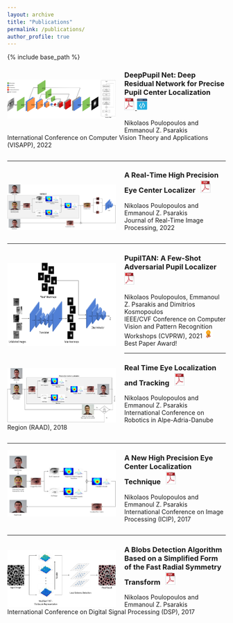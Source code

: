 ```yaml
---
layout: archive
title: "Publications"
permalink: /publications/
author_profile: true
---
```


{% include base_path %}

<p> <img align="left" style="padding-right:20px; padding-top:30px; padding-bottom:20px;" src="/images/VISAPP2022.png" alt="drawing" width="250" height="90"> </p> <h3> DeepPupil Net: Deep Residual Network for Precise Pupil Center Localization &nbsp; <a href="http://npoul.github.io/files/VISAPP2022.pdf"> <img src="/images/pdf-icon_3.png" alt="drawing" width="25"/> </a> <a href="https://github.com/npoul/DeepPupilNet"> <img src="/images/Code.png" alt="drawing" width="24" height="27"/> </a> </h3>
Nikolaos Poulopoulos and Emmanoul Z. Psarakis
<br /> International Conference on Computer Vision Theory and Applications (VISAPP), 2022  
<pre>
</pre>

---
<p> <img align="left" style="padding-right:20px; padding-top:40px; padding-bottom:20px;" src="/images/RTIP2022.png" alt="drawing" width="250" height="105"> </p> <h3> A Real‑Time High Precision Eye Center Localizer &nbsp; <a href="http://npoul.github.io/files/RTIP2022.pdf"> <img src="/images/pdf-icon_3.png" alt="drawing" width="25"/> </a> </h3>
Nikolaos Poulopoulos and Emmanoul Z. Psarakis
<br /> Journal of Real-Time Image Processing, 2022  
<pre>
</pre>

---
<p> <img align="left" style="padding-right:20px; padding-top:30px; padding-bottom:20px;" src="/images/CVPRW.png" alt="drawing" width="250" height="191"> </p> <h3> PupilTAN: A Few-Shot Adversarial Pupil Localizer &nbsp; <a href="http://npoul.github.io/files/CVPRW2021.pdf"> <img src="/images/pdf-icon_3.png" alt="drawing" width="25"/> </a> </h3>
Nikolaos Poulopoulos, Emmanoul Z. Psarakis and Dimitrios Kosmopoulos
<br /> IEEE/CVF Conference on Computer Vision and Pattern Recognition Workshops (CVPRW), 2021  
<img src="/images/award.jpg" alt="drawing" width="20"/> Best Paper Award!


---
<p> <img align="left" style="padding-right:20px; padding-top:20px;" src="/images/RAAD.png" alt="drawing" width="250" height="125"> </p> <h3> Real Time Eye Localization and Tracking  &nbsp; <a href="http://npoul.github.io/files/RAAD2018.pdf"> <img src="/images/pdf-icon_3.png" alt="drawing" width="25"/> </a> </h3>
Nikolaos Poulopoulos and Emmanoul Z. Psarakis
<br /> International Conference on Robotics in Alpe-Adria-Danube Region (RAAD), 2018
<pre>
</pre>

---
<p> <img align="left" style="padding-right:20px" src="/images/ICIP.png" alt="drawing" width="250"> </p> <h3> A New High Precision Eye Center Localization Technique  &nbsp; <a href="http://npoul.github.io/files/ICIP2017.pdf"> <img src="/images/pdf-icon_3.png" alt="drawing" width="25"/></a> </h3>
Nikolaos Poulopoulos and Emmanoul Z. Psarakis
<br /> International Conference on Image Processing (ICIP), 2017
<pre>
</pre>

---
<p> <img align="left" style="padding-right:20px; padding-top:20px;" src="/images/DSP.png" alt="drawing" width="250" height="132"> </p> <h3> A Blobs Detection Algorithm Based on a Simplified Form
of the Fast Radial Symmetry Transform  &nbsp; <a href="http://npoul.github.io/files/DSP_2017.pdf"> <img src="/images/pdf-icon_3.png" alt="drawing" width="25"/> </a> </h3>
Nikolaos Poulopoulos and Emmanoul Z. Psarakis
<br /> International Conference on Digital Signal Processing (DSP), 2017
